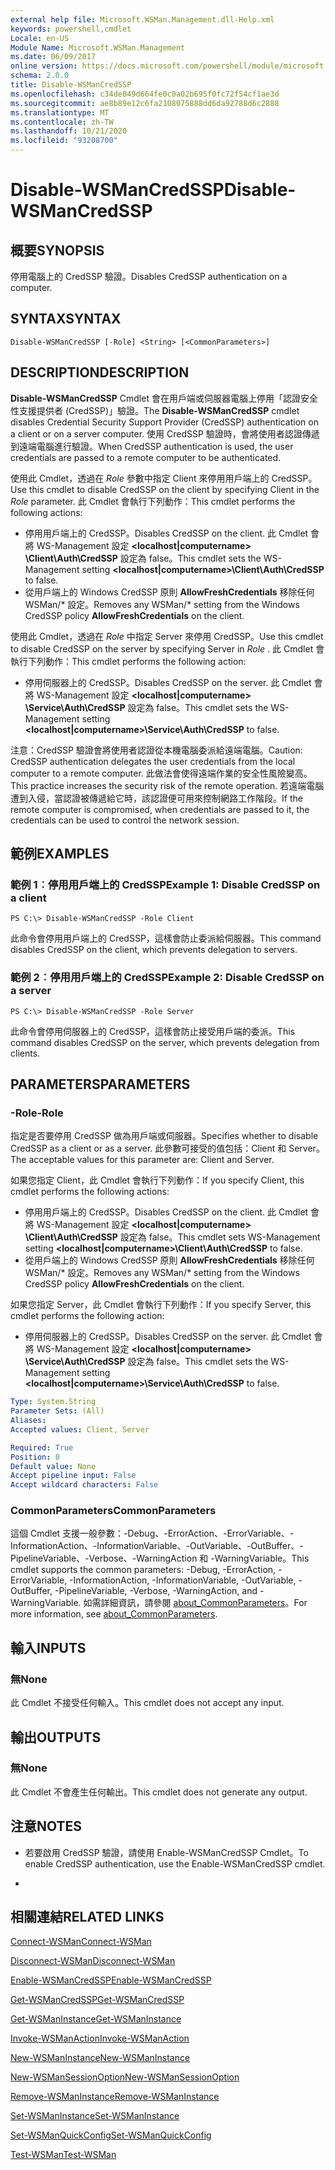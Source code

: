 ```yaml
---
external help file: Microsoft.WSMan.Management.dll-Help.xml
keywords: powershell,cmdlet
Locale: en-US
Module Name: Microsoft.WSMan.Management
ms.date: 06/09/2017
online version: https://docs.microsoft.com/powershell/module/microsoft.wsman.management/disable-wsmancredssp?view=powershell-5.1&WT.mc_id=ps-gethelp
schema: 2.0.0
title: Disable-WSManCredSSP
ms.openlocfilehash: c34de849d664fe0c0a02b695f0fc72f54cf1ae3d
ms.sourcegitcommit: ae8b89e12c6fa2108075888dd6da92788d6c2888
ms.translationtype: MT
ms.contentlocale: zh-TW
ms.lasthandoff: 10/21/2020
ms.locfileid: "93208700"
---
```

# <span data-ttu-id="41c16-103">Disable-WSManCredSSP</span><span class="sxs-lookup"><span data-stu-id="41c16-103">Disable-WSManCredSSP</span></span>

## <span data-ttu-id="41c16-104">概要</span><span class="sxs-lookup"><span data-stu-id="41c16-104">SYNOPSIS</span></span>
<span data-ttu-id="41c16-105">停用電腦上的 CredSSP 驗證。</span><span class="sxs-lookup"><span data-stu-id="41c16-105">Disables CredSSP authentication on a computer.</span></span>

## <span data-ttu-id="41c16-106">SYNTAX</span><span class="sxs-lookup"><span data-stu-id="41c16-106">SYNTAX</span></span>

```
Disable-WSManCredSSP [-Role] <String> [<CommonParameters>]
```

## <span data-ttu-id="41c16-107">DESCRIPTION</span><span class="sxs-lookup"><span data-stu-id="41c16-107">DESCRIPTION</span></span>
<span data-ttu-id="41c16-108">**Disable-WSManCredSSP** Cmdlet 會在用戶端或伺服器電腦上停用「認證安全性支援提供者 (CredSSP)」驗證。</span><span class="sxs-lookup"><span data-stu-id="41c16-108">The **Disable-WSManCredSSP** cmdlet disables Credential Security Support Provider (CredSSP) authentication on a client or on a server computer.</span></span>
<span data-ttu-id="41c16-109">使用 CredSSP 驗證時，會將使用者認證傳遞到遠端電腦進行驗證。</span><span class="sxs-lookup"><span data-stu-id="41c16-109">When CredSSP authentication is used, the user credentials are passed to a remote computer to be authenticated.</span></span>

<span data-ttu-id="41c16-110">使用此 Cmdlet，透過在 *Role* 參數中指定 Client 來停用用戶端上的 CredSSP。</span><span class="sxs-lookup"><span data-stu-id="41c16-110">Use this cmdlet to disable CredSSP on the client by specifying Client in the *Role* parameter.</span></span>
<span data-ttu-id="41c16-111">此 Cmdlet 會執行下列動作：</span><span class="sxs-lookup"><span data-stu-id="41c16-111">This cmdlet performs the following actions:</span></span>

- <span data-ttu-id="41c16-112">停用用戶端上的 CredSSP。</span><span class="sxs-lookup"><span data-stu-id="41c16-112">Disables CredSSP on the client.</span></span> <span data-ttu-id="41c16-113">此 Cmdlet 會將 WS-Management 設定 **\<localhost|computername\> \Client\Auth\CredSSP** 設定為 false。</span><span class="sxs-lookup"><span data-stu-id="41c16-113">This cmdlet sets the WS-Management setting **\<localhost|computername\>\Client\Auth\CredSSP** to false.</span></span>
- <span data-ttu-id="41c16-114">從用戶端上的 Windows CredSSP 原則 **AllowFreshCredentials** 移除任何 WSMan/\* 設定。</span><span class="sxs-lookup"><span data-stu-id="41c16-114">Removes any WSMan/\* setting from the Windows CredSSP policy **AllowFreshCredentials** on the client.</span></span>

<span data-ttu-id="41c16-115">使用此 Cmdlet，透過在 *Role* 中指定 Server 來停用 CredSSP。</span><span class="sxs-lookup"><span data-stu-id="41c16-115">Use this cmdlet to disable CredSSP on the server by specifying Server in *Role* .</span></span>
<span data-ttu-id="41c16-116">此 Cmdlet 會執行下列動作：</span><span class="sxs-lookup"><span data-stu-id="41c16-116">This cmdlet performs the following action:</span></span>

- <span data-ttu-id="41c16-117">停用伺服器上的 CredSSP。</span><span class="sxs-lookup"><span data-stu-id="41c16-117">Disables CredSSP on the server.</span></span> <span data-ttu-id="41c16-118">此 Cmdlet 會將 WS-Management 設定 **\<localhost|computername\> \Service\Auth\CredSSP** 設定為 false。</span><span class="sxs-lookup"><span data-stu-id="41c16-118">This cmdlet sets the WS-Management setting **\<localhost|computername\>\Service\Auth\CredSSP** to false.</span></span>

<span data-ttu-id="41c16-119">注意：CredSSP 驗證會將使用者認證從本機電腦委派給遠端電腦。</span><span class="sxs-lookup"><span data-stu-id="41c16-119">Caution: CredSSP authentication delegates the user credentials from the local computer to a remote computer.</span></span>
<span data-ttu-id="41c16-120">此做法會使得遠端作業的安全性風險變高。</span><span class="sxs-lookup"><span data-stu-id="41c16-120">This practice increases the security risk of the remote operation.</span></span>
<span data-ttu-id="41c16-121">若遠端電腦遭到入侵，當認證被傳遞給它時，該認證便可用來控制網路工作階段。</span><span class="sxs-lookup"><span data-stu-id="41c16-121">If the remote computer is compromised, when credentials are passed to it, the credentials can be used to control the network session.</span></span>

## <span data-ttu-id="41c16-122">範例</span><span class="sxs-lookup"><span data-stu-id="41c16-122">EXAMPLES</span></span>

### <span data-ttu-id="41c16-123">範例 1︰停用用戶端上的 CredSSP</span><span class="sxs-lookup"><span data-stu-id="41c16-123">Example 1: Disable CredSSP on a client</span></span>

```
PS C:\> Disable-WSManCredSSP -Role Client
```

<span data-ttu-id="41c16-124">此命令會停用用戶端上的 CredSSP，這樣會防止委派給伺服器。</span><span class="sxs-lookup"><span data-stu-id="41c16-124">This command disables CredSSP on the client, which prevents delegation to servers.</span></span>

### <span data-ttu-id="41c16-125">範例 2︰停用用戶端上的 CredSSP</span><span class="sxs-lookup"><span data-stu-id="41c16-125">Example 2: Disable CredSSP on a server</span></span>

```
PS C:\> Disable-WSManCredSSP -Role Server
```

<span data-ttu-id="41c16-126">此命令會停用伺服器上的 CredSSP，這樣會防止接受用戶端的委派。</span><span class="sxs-lookup"><span data-stu-id="41c16-126">This command disables CredSSP on the server, which prevents delegation from clients.</span></span>

## <span data-ttu-id="41c16-127">PARAMETERS</span><span class="sxs-lookup"><span data-stu-id="41c16-127">PARAMETERS</span></span>

### <span data-ttu-id="41c16-128">-Role</span><span class="sxs-lookup"><span data-stu-id="41c16-128">-Role</span></span>
<span data-ttu-id="41c16-129">指定是否要停用 CredSSP 做為用戶端或伺服器。</span><span class="sxs-lookup"><span data-stu-id="41c16-129">Specifies whether to disable CredSSP as a client or as a server.</span></span>
<span data-ttu-id="41c16-130">此參數可接受的值包括：Client 和 Server。</span><span class="sxs-lookup"><span data-stu-id="41c16-130">The acceptable values for this parameter are: Client and Server.</span></span>

<span data-ttu-id="41c16-131">如果您指定 Client，此 Cmdlet 會執行下列動作：</span><span class="sxs-lookup"><span data-stu-id="41c16-131">If you specify Client, this cmdlet performs the following actions:</span></span>

- <span data-ttu-id="41c16-132">停用用戶端上的 CredSSP。</span><span class="sxs-lookup"><span data-stu-id="41c16-132">Disables CredSSP on the client.</span></span> <span data-ttu-id="41c16-133">此 Cmdlet 會將 WS-Management 設定 **\<localhost|computername\> \Client\Auth\CredSSP** 設定為 false。</span><span class="sxs-lookup"><span data-stu-id="41c16-133">This cmdlet sets WS-Management setting **\<localhost|computername\>\Client\Auth\CredSSP** to false.</span></span>
- <span data-ttu-id="41c16-134">從用戶端上的 Windows CredSSP 原則 **AllowFreshCredentials** 移除任何 WSMan/\* 設定。</span><span class="sxs-lookup"><span data-stu-id="41c16-134">Removes any WSMan/\* setting from the Windows CredSSP policy **AllowFreshCredentials** on the client.</span></span>

<span data-ttu-id="41c16-135">如果您指定 Server，此 Cmdlet 會執行下列動作：</span><span class="sxs-lookup"><span data-stu-id="41c16-135">If you specify Server, this cmdlet performs the following action:</span></span>

- <span data-ttu-id="41c16-136">停用伺服器上的 CredSSP。</span><span class="sxs-lookup"><span data-stu-id="41c16-136">Disables CredSSP on the server.</span></span> <span data-ttu-id="41c16-137">此 Cmdlet 會將 WS-Management 設定 **\<localhost|computername\> \Service\Auth\CredSSP** 設定為 false。</span><span class="sxs-lookup"><span data-stu-id="41c16-137">This cmdlet sets the WS-Management setting **\<localhost|computername\>\Service\Auth\CredSSP** to false.</span></span>

```yaml
Type: System.String
Parameter Sets: (All)
Aliases:
Accepted values: Client, Server

Required: True
Position: 0
Default value: None
Accept pipeline input: False
Accept wildcard characters: False
```

### <span data-ttu-id="41c16-138">CommonParameters</span><span class="sxs-lookup"><span data-stu-id="41c16-138">CommonParameters</span></span>
<span data-ttu-id="41c16-139">這個 Cmdlet 支援一般參數：-Debug、-ErrorAction、-ErrorVariable、-InformationAction、-InformationVariable、-OutVariable、-OutBuffer、-PipelineVariable、-Verbose、-WarningAction 和 -WarningVariable。</span><span class="sxs-lookup"><span data-stu-id="41c16-139">This cmdlet supports the common parameters: -Debug, -ErrorAction, -ErrorVariable, -InformationAction, -InformationVariable, -OutVariable, -OutBuffer, -PipelineVariable, -Verbose, -WarningAction, and -WarningVariable.</span></span> <span data-ttu-id="41c16-140">如需詳細資訊，請參閱 [about_CommonParameters](https://go.microsoft.com/fwlink/?LinkID=113216)。</span><span class="sxs-lookup"><span data-stu-id="41c16-140">For more information, see [about_CommonParameters](https://go.microsoft.com/fwlink/?LinkID=113216).</span></span>

## <span data-ttu-id="41c16-141">輸入</span><span class="sxs-lookup"><span data-stu-id="41c16-141">INPUTS</span></span>

### <span data-ttu-id="41c16-142">無</span><span class="sxs-lookup"><span data-stu-id="41c16-142">None</span></span>
<span data-ttu-id="41c16-143">此 Cmdlet 不接受任何輸入。</span><span class="sxs-lookup"><span data-stu-id="41c16-143">This cmdlet does not accept any input.</span></span>

## <span data-ttu-id="41c16-144">輸出</span><span class="sxs-lookup"><span data-stu-id="41c16-144">OUTPUTS</span></span>

### <span data-ttu-id="41c16-145">無</span><span class="sxs-lookup"><span data-stu-id="41c16-145">None</span></span>
<span data-ttu-id="41c16-146">此 Cmdlet 不會產生任何輸出。</span><span class="sxs-lookup"><span data-stu-id="41c16-146">This cmdlet does not generate any output.</span></span>

## <span data-ttu-id="41c16-147">注意</span><span class="sxs-lookup"><span data-stu-id="41c16-147">NOTES</span></span>

* <span data-ttu-id="41c16-148">若要啟用 CredSSP 驗證，請使用 Enable-WSManCredSSP Cmdlet。</span><span class="sxs-lookup"><span data-stu-id="41c16-148">To enable CredSSP authentication, use the Enable-WSManCredSSP cmdlet.</span></span>

*

## <span data-ttu-id="41c16-149">相關連結</span><span class="sxs-lookup"><span data-stu-id="41c16-149">RELATED LINKS</span></span>

[<span data-ttu-id="41c16-150">Connect-WSMan</span><span class="sxs-lookup"><span data-stu-id="41c16-150">Connect-WSMan</span></span>](Connect-WSMan.md)

[<span data-ttu-id="41c16-151">Disconnect-WSMan</span><span class="sxs-lookup"><span data-stu-id="41c16-151">Disconnect-WSMan</span></span>](Disconnect-WSMan.md)

[<span data-ttu-id="41c16-152">Enable-WSManCredSSP</span><span class="sxs-lookup"><span data-stu-id="41c16-152">Enable-WSManCredSSP</span></span>](Enable-WSManCredSSP.md)

[<span data-ttu-id="41c16-153">Get-WSManCredSSP</span><span class="sxs-lookup"><span data-stu-id="41c16-153">Get-WSManCredSSP</span></span>](Get-WSManCredSSP.md)

[<span data-ttu-id="41c16-154">Get-WSManInstance</span><span class="sxs-lookup"><span data-stu-id="41c16-154">Get-WSManInstance</span></span>](Get-WSManInstance.md)

[<span data-ttu-id="41c16-155">Invoke-WSManAction</span><span class="sxs-lookup"><span data-stu-id="41c16-155">Invoke-WSManAction</span></span>](Invoke-WSManAction.md)

[<span data-ttu-id="41c16-156">New-WSManInstance</span><span class="sxs-lookup"><span data-stu-id="41c16-156">New-WSManInstance</span></span>](New-WSManInstance.md)

[<span data-ttu-id="41c16-157">New-WSManSessionOption</span><span class="sxs-lookup"><span data-stu-id="41c16-157">New-WSManSessionOption</span></span>](New-WSManSessionOption.md)

[<span data-ttu-id="41c16-158">Remove-WSManInstance</span><span class="sxs-lookup"><span data-stu-id="41c16-158">Remove-WSManInstance</span></span>](Remove-WSManInstance.md)

[<span data-ttu-id="41c16-159">Set-WSManInstance</span><span class="sxs-lookup"><span data-stu-id="41c16-159">Set-WSManInstance</span></span>](Set-WSManInstance.md)

[<span data-ttu-id="41c16-160">Set-WSManQuickConfig</span><span class="sxs-lookup"><span data-stu-id="41c16-160">Set-WSManQuickConfig</span></span>](Set-WSManQuickConfig.md)

[<span data-ttu-id="41c16-161">Test-WSMan</span><span class="sxs-lookup"><span data-stu-id="41c16-161">Test-WSMan</span></span>](Test-WSMan.md)
